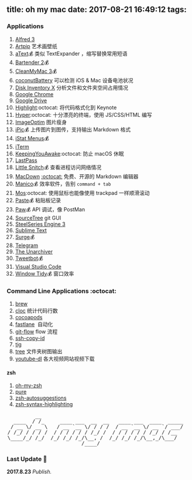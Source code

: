 title: oh my mac
date: 2017-08-21 16:49:12
tags:
---

### Applications

1. [Alfred 3](https://www.alfredapp.com/)
1. [Artpip](https://www.artpip.com/)
	艺术画壁纸
1. [aText](https://www.trankynam.com/atext/):moneybag:
	类似 TextExpander ，缩写替换常用短语
1. [Bartender 2](https://www.macbartender.com/):moneybag:
1. [CleanMyMac 3](https://macpaw.com/cleanmymac):moneybag:
1. [coconutBattery](http://www.coconut-flavour.com/coconutbattery/)
	可以检测 iOS & Mac 设备电池状况
1. [Disk Inventory X](http://www.derlien.com/)
	分析文件和文件夹空间占用情况 	
1. [Google Chrome](https://www.google.com/chrome/index.html)
1. [Google Drive](https://www.google.com/drive/)
1. [Highlight](https://github.com/taggon/highlight):octocat:
	将代码格式化到 Keynote
1. [Hyper](https://github.com/zeit/hyper):octocat:
	十分漂亮的终端，使用 JS/CSS/HTML 编写
1. [ImageOptim](https://imageoptim.com/mac)
	图片瘦身
1. [iPic](https://itunes.apple.com/app/id1101244278?ls=1&mt=12&at=1000lv4R&ct=iPic_home):moneybag:
	上传图片到图传，支持输出 Markdown 格式
1. [iStat Menus](https://bjango.com/mac/istatmenus/):moneybag:
1. [iTerm](https://www.iterm2.com/downloads.html)
1. [KeepingYouAwake](https://github.com/newmarcel/KeepingYouAwake):octocat:
	防止 macOS 休眠
1. [LastPass](https://www.lastpass.com/zh)
1. [Little Snitch](https://www.obdev.at/products/littlesnitch/index.html):moneybag:
	查看进程访问网络情况
1. [MacDown](https://macdown.uranusjr.com/) [:octocat:](https://github.com/MacDownApp)
	免费、开源的 Markdown 编辑器
1. [Manico](https://itunes.apple.com/us/app/manico/id724472954?mt=12):moneybag:
	效率软件，告别 `command + tab`
1. [Mos](https://github.com/Caldis/Mos):octocat:
	使用鼠标也能像使用 trackpad 一样顺滑滚动
1. [Paste](http://pasteapp.me/):moneybag:
	粘贴板记录
1. [Paw](https://paw.cloud/):moneybag:
	API 调试，像 PostMan
1. [SourceTree](https://www.sourcetreeapp.com/)
	git GUI
1. [SteelSeries Engine 3](https://cn.steelseries.com/engine)
1. [Sublime Text](https://www.sublimetext.com/)
1. [Surge](https://nssurge.com/):moneybag:
1. [Telegram](https://telegram.org/)
1. [The Unarchiver](https://itunes.apple.com/us/app/the-unarchiver/id425424353?mt=12)
1. [Tweetbot](https://geo.itunes.apple.com/us/app/tweetbot-for-twitter/id557168941?mt=12&at=11l4Hu):moneybag:
1. [Visual Studio Code](https://code.visualstudio.com/)
1. [Window Tidy](https://itunes.apple.com/us/app/window-tidy/id456609775?mt=12):moneybag:
	窗口效率

### Command Line Applications :octocat:

1. [brew](https://brew.sh/)
1. [cloc](http://cloc.sourceforge.net/)
	统计代码行数
1. [cocoapods](https://cocoapods.org/)
1. [fastlane](https://github.com/fastlane/fastlane) 	自动化
1. [git-flow](https://github.com/nvie/gitflow)
	flow 流程
1. [ssh-copy-id](https://www.ssh.com/ssh/copy-id)
1. [tig](https://github.com/jonas/tig)
1. [tree](http://mama.indstate.edu/users/ice/tree/)
	文件夹树图输出 
1. [youtube-dl](https://github.com/rg3/youtube-dl)
	各大视频网站视频下载

#### zsh

1. [oh-my-zsh](https://github.com/robbyrussell/oh-my-zsh)
1. [pure](https://github.com/sindresorhus/pure)
1. [zsh-autosuggestions](https://github.com/zsh-users/zsh-autosuggestions)
1. [zsh-syntax-highlighting](https://github.com/zsh-users/zsh-syntax-highlighting)



<pre style="border:none;line-height:15px;padding:2px;">
		 __
  ____  / /_     ____ ___  __  __   ____ ___  ____  _____
 / __ \/ __ \   / __ `__ \/ / / /  / __ `__ \/ __ `/ ___/
/ /_/ / / / /  / / / / / / /_/ /  / / / / / / /_/ / /__  
\____/_/ /_/  /_/ /_/ /_/\__, /  /_/ /_/ /_/\__,_/\___/  
                        /____/                   
</pre>


### Last Update :calendar:

**2017.8.23** *Publish.*